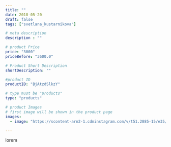 ```yaml
---
title: ""
date: 2018-05-20
draft: false
tags: ["svetlana_kustarnikova"]

# meta description
description : ""

# product Price
price: "3000"
priceBefore: "3600.0"

# Product Short Description
shortDescription: ""

#product ID
productID: "BjAtzdSlkzY"

# type must be "products"
type: "products"

# product Images
# first image will be shown in the product page
images:
  - image: "https://scontent-arn2-1.cdninstagram.com/v/t51.2885-15/e35/32203281_233059364126812_4837790908118204416_n.jpg?se=7&tp=1&_nc_ht=scontent-arn2-1.cdninstagram.com&_nc_cat=104&_nc_ohc=1YgjJHLhtFEAX-7DKrw&ccb=7-4&oh=f612746590a8638b141a35a0e4324c57&oe=60823D93&ig_cache_key=MTc4MzYyNjkwMDY3NTM4MjQ4OA%3D%3D.2-ccb7-4"

---
```

lorem
